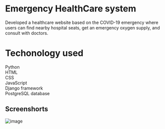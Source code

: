 # Emergency HealthCare system
Developed a healthcare website based on the COVID-19 emergency where users can find
nearby hospital seats, get an emergency oxygen supply, and consult with doctors.

# Techonology used
Python<br>
HTML<br> CSS
<br>JavaScript<br>
Django framework <br>
PostgreSQL database<br>
<h2>Screenshorts</h2>

![image](https://user-images.githubusercontent.com/80466283/163972684-eec88cf7-9e5b-448e-bca6-91cec731e15f.png)


